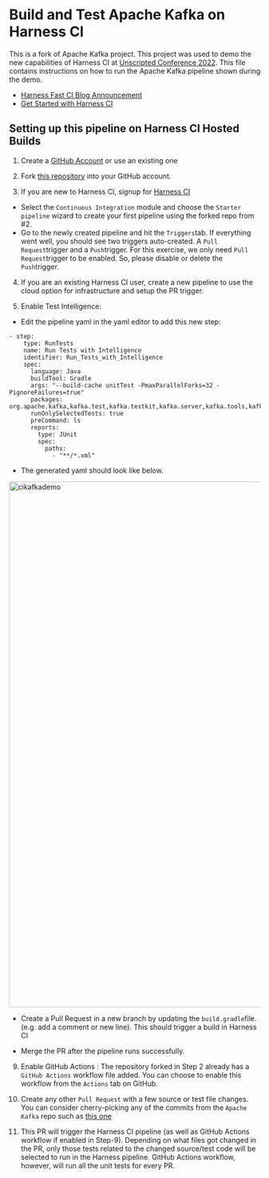 # Build and Test Apache Kafka on Harness CI

This is a fork of Apache Kafka project. This project was used to demo the new capabilities of Harness CI at [Unscripted Conference 2022](https://www.unscriptedconf.io/). This file contains instructions on how to run the Apache Kafka pipeline shown during the demo.

- [Harness Fast CI Blog Announcement](https://harness.io/blog/announcing-speed-enhancements-and-hosted-builds-for-harness-ci)
- [Get Started with Harness CI](https://harness.io/products/continuous-integration)

## Setting up this pipeline on Harness CI Hosted Builds

1. Create a [GitHub Account](https://github.com) or use an existing one

2. Fork [this repository](https://github.com/harness-community/kafka/fork) into your GitHub account. 

3. If you are new to Harness CI, signup for [Harness CI](https://app.harness.io/auth/#/signup)
  * Select the `Continuous Integration` module and choose the `Starter pipeline` wizard to create your first pipeline using the forked repo from #2.
  * Go to the newly created pipeline and hit the `Triggers`tab. If everything went well, you should see two triggers auto-created. A `Pull Request`trigger and a `Push`trigger. For this exercise, we only need `Pull Request`trigger to be enabled. So, please disable or delete the `Push`trigger.

4. If you are an existing Harness CI user, create a new pipeline to use the cloud option for infrastructure and setup the PR trigger.

5. Enable Test Intelligence:  

* Edit the pipeline yaml in the yaml editor to add this new step:  
```
- step:
    type: RunTests
    name: Run Tests with Intelligence
    identifier: Run_Tests_with_Intelligence
    spec:
      language: Java
      buildTool: Gradle
      args: "--build-cache unitTest -PmaxParallelForks=32 -PignoreFailures=true"
      packages: org.apache.kafka,kafka.test,kafka.testkit,kafka.server,kafka.tools,kafka.examples,test.plugins
      runOnlySelectedTests: true
      preCommand: ls
      reports:
        type: JUnit
        spec:
          paths:
            - "**/*.xml"
```
* The generated yaml should look like below.
<img width="1050" alt="cikafkademo" src="https://user-images.githubusercontent.com/1132652/202065467-9ed42c8b-bc55-4971-9c2d-14be8dd81b03.png">

* Create a Pull Request in a new branch by updating the `build.gradle`file. (e.g. add a comment or new line). This should trigger a build in Harness CI

* Merge the PR after the pipeline runs successfully.

9. Enable GitHub Actions : The repository forked in Step 2 already has a `GitHub Actions` workflow file added. You can choose to enable this workflow from the `Actions` tab on GitHub.

10. Create any other `Pull Request` with a few source or test file changes. You can consider cherry-picking any of the commits from the `Apache Kafka` repo such as [this one](https://github.com/harness-community/kafka/pull/2)

11. This PR will trigger the Harness CI pipeline (as well as GitHub Actions workflow if enabled in Step-9). Depending on what files got changed in the PR, only those tests related to the changed source/test code will be selected to run in the Harness pipeline. GitHub Actions workflow, however, will run all the unit tests for every PR.
